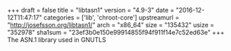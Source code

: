 +++
draft = false
title = "libtasn1"
version = "4.9-3"
date = "2016-12-12T11:47:17"
categories = ['lib', 'chroot-core']
upstreamurl = "http://josefsson.org/libtasn1/"
arch = "x86_64"
size = "135432"
usize = "352978"
sha1sum = "23ef3b0e150e99914855f94f911f14e7c52ed63e"
+++
The ASN.1 library used in GNUTLS